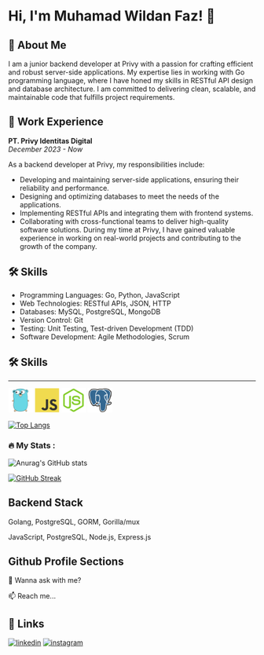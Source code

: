 # Hi, I'm Muhamad Wildan Faz! 👋

## 🚀 About Me
I am a junior backend developer at Privy with a passion for crafting efficient and robust server-side applications. My expertise lies in working with Go programming language, where I have honed my skills in RESTful API design and database architecture. I am committed to delivering clean, scalable, and maintainable code that fulfills project requirements.

## 💼 Work Experience

**PT. Privy Identitas Digital** \
*December 2023 - Now*

As a backend developer at Privy, my responsibilities include:

- Developing and maintaining server-side applications, ensuring their reliability and performance.
- Designing and optimizing databases to meet the needs of the applications.
- Implementing RESTful APIs and integrating them with frontend systems.
- Collaborating with cross-functional teams to deliver high-quality software solutions.
During my time at Privy, I have gained valuable experience in working on real-world projects and contributing to the growth of the company.

## 🛠️ Skills

- Programming Languages: Go, Python, JavaScript
- Web Technologies: RESTful APIs, JSON, HTTP
- Databases: MySQL, PostgreSQL, MongoDB
- Version Control: Git
- Testing: Unit Testing, Test-driven Development (TDD)
- Software Development: Agile Methodologies, Scrum

## 🛠 Skills
---

<div>
<img src="https://github.com/devicons/devicon/blob/master/icons/go/go-original.svg" width="50" height="50"/>
<img src="https://github.com/devicons/devicon/blob/master/icons/javascript/javascript-original.svg" width="50" height="50"/>
<img src="https://github.com/devicons/devicon/blob/master/icons/nodejs/nodejs-original.svg" width="50" height="50"/>
<img src="https://github.com/devicons/devicon/blob/master/icons/postgresql/postgresql-original.svg" width="50" height="50"/>
</div>

[![Top Langs](https://github-readme-stats.vercel.app/api/top-langs/?username=wildanfaz&layout=compact)](https://github.com/anuraghazra/github-readme-stats)

### :fire: My Stats :

![Anurag's GitHub stats](https://github-readme-stats.vercel.app/api?username=wildanfaz&show_icons=true&theme=dark)

[![GitHub Streak](http://github-readme-streak-stats.herokuapp.com?user=wildanfaz&theme=dark&date_format=j%20M%5B%20Y%5D)](https://git.io/streak-stats)

Backend Stack
-
Golang, PostgreSQL, GORM, Gorilla/mux

JavaScript, PostgreSQL, Node.js, Express.js

## Github Profile Sections
💬 Wanna ask with me?

📫 Reach me...
## 🔗 Links
[![linkedin](https://img.shields.io/badge/linkedin-0A66C2?style=for-the-badge&logo=linkedin&logoColor=white)](https://www.linkedin.com/in/muhamadwildanfaz/)
[![instagram](https://img.shields.io/badge/Instagram-E4405F?style=for-the-badge&logo=instagram&logoColor=white)](https://www.instagram.com/wildan_faz/)

